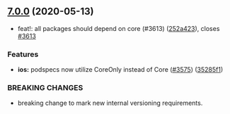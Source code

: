 ## [7.0.0](https://github.com/invertase/react-native-firebase/tree/master/packages/iid/compare/@react-native-firebase/iid@7.0.0...@react-native-firebase/iid@7.0.0) (2020-05-13)


* feat!: all packages should depend on core (#3613) ([252a423](https://github.com/invertase/react-native-firebase/tree/master/packages/iid/commit/252a4239e98a0f2a55c4afcd2d82e4d5f97e65e9)), closes [#3613](https://github.com/invertase/react-native-firebase/tree/master/packages/iid/issues/3613)


### Features

* **ios:** podspecs now utilize CoreOnly instead of Core ([#3575](https://github.com/invertase/react-native-firebase/tree/master/packages/iid/issues/3575)) ([35285f1](https://github.com/invertase/react-native-firebase/tree/master/packages/iid/commit/35285f1655b16d05e6630fc556f95cccfb707ee4))


### BREAKING CHANGES

* breaking change to mark new internal versioning requirements.



